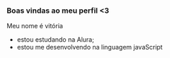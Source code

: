 ### Boas vindas ao meu perfil <3

Meu nome é vitória 
- estou estudando na Alura;
- estou me desenvolvendo na linguagem javaScript
